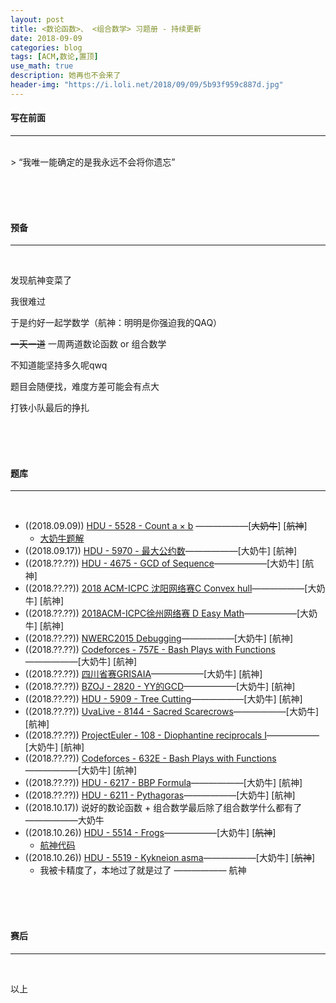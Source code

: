 ```yaml
---
layout: post
title: <数论函数>、 <组合数学> 习题册 - 持续更新
date: 2018-09-09
categories: blog
tags: [ACM,数论,置顶]
use_math: true	
description: 她再也不会来了
header-img: "https://i.loli.net/2018/09/09/5b93f959c887d.jpg"
---
```


#### 写在前面
****
<br>
> “我唯一能确定的是我永远不会将你遗忘” 

<br><br><br>

#### 预备
*****
<br>

发现航神变菜了<br>

我很难过<br>

于是约好一起学数学（航神：明明是你强迫我的QAQ）<br>

~~一天一道~~ 一周两道数论函数 or 组合数学<br>

不知道能坚持多久呢qwq<br>

题目会随便找，难度方差可能会有点大<br>

打铁小队最后的挣扎<br>

<br><br><br>

#### 题库
******

<br>

- ((2018.09.09)) [HDU - 5528 - Count a × b](http://acm.hdu.edu.cn/showproblem.php?pid=5528) ——————\[~~大奶牛~~\] \[~~航神~~\]
  - [大奶牛题解](http://seventeenjcinta.com/blog/2018/09/09/hdu-5528/)
- ((2018.09.17)) [HDU - 5970 - 最大公约数](http://acm.hdu.edu.cn/showproblem.php?pid=5970)——————\[大奶牛\] \[航神\]
- ((2018.??.??)) [HDU - 4675 - GCD of Sequence](http://acm.hdu.edu.cn/showproblem.php?pid=4675)——————\[大奶牛\] \[航神\]
- ((2018.??.??)) [2018 ACM-ICPC 沈阳网络赛C Convex hull](https://nanti.jisuanke.com/t/31444)——————\[大奶牛\] \[航神\]
- ((2018.??.??)) [2018ACM-ICPC徐州网络赛 D Easy Math](https://nanti.jisuanke.com/t/31456)——————\[大奶牛\] \[航神\]
- ((2018.??.??)) [NWERC2015 Debugging](http://codeforces.com/gym/101485/attachments)——————\[大奶牛\] \[航神\]
- ((2018.??.??)) [Codeforces - 757E - Bash Plays with Functions](http://codeforces.com/problemset/problem/757/E)——————\[大奶牛\] \[航神\]
- ((2018.??.??)) [四川省赛GRISAIA](https://www.oj.swust.edu.cn/problem/show/2810)——————\[大奶牛\] \[航神\]
- ((2018.??.??)) [BZOJ - 2820 - YY的GCD](https://www.lydsy.com/JudgeOnline/problem.php?id=2820)——————\[大奶牛\] \[航神\]
- ((2018.??.??)) [HDU - 5909 - Tree Cutting](http://acm.hdu.edu.cn/showproblem.php?pid=5909)——————\[大奶牛\] \[航神\]
- ((2018.??.??)) [UvaLive - 8144 - Sacred Scarecrows](https://vjudge.net/problem/UVALive-8144)——————\[大奶牛\] \[航神\]
- ((2018.??.??)) [ProjectEuler - 108 - Diophantine reciprocals I](https://projecteuler.net/problem=108)——————\[大奶牛\] \[航神\]
- ((2018.??.??)) [Codeforces - 632E - Bash Plays with Functions](http://codeforces.com/problemset/problem/632/E)——————\[大奶牛\] \[航神\]
- ((2018.??.??)) [HDU - 6217 - BBP Formula](http://acm.hdu.edu.cn/showproblem.php?pid=6217)——————\[大奶牛\] \[航神\]
- ((2018.??.??)) [HDU - 6211 - Pythagoras](http://acm.hdu.edu.cn/showproblem.php?pid=6211)——————\[大奶牛\] \[航神\]
- ((2018.10.17)) 说好的数论函数 + 组合数学最后除了组合数学什么都有了——————大奶牛
- ((2018.10.26)) [HDU - 5514 - Frogs](http://acm.hdu.edu.cn/showproblem.php?pid=5514)——————\[大奶牛\] \[~~航神~~]
    - [航神代码](https://paste.ubuntu.com/p/GV6rCYzYtD/)
- ((2018.10.26)) [HDU - 5519 - Kykneion asma](http://acm.hdu.edu.cn/showproblem.php?pid=5519)——————\[大奶牛\] \[~~航神~~]
    - 我被卡精度了，本地过了就是过了 —————— 航神

<br><br><br>

#### 赛后
****

<br>

以上
